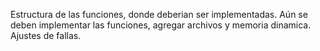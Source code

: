 Estructura de las funciones, donde deberian ser implementadas. Aún se deben implementar las funciones, agregar archivos y memoria dinamica. 
Ajustes de fallas.
